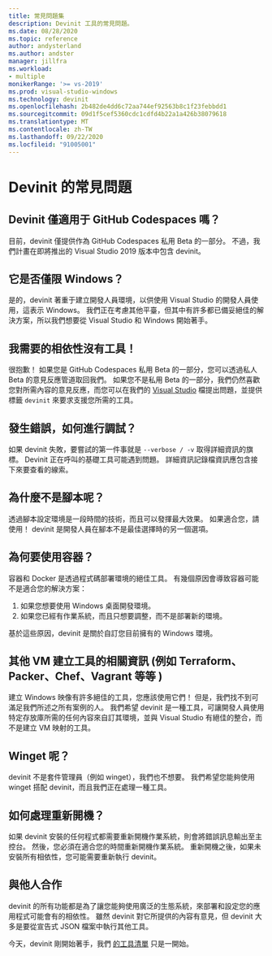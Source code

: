 ```yaml
---
title: 常見問題集
description: Devinit 工具的常見問題。
ms.date: 08/28/2020
ms.topic: reference
author: andysterland
ms.author: andster
manager: jillfra
ms.workload:
- multiple
monikerRange: '>= vs-2019'
ms.prod: visual-studio-windows
ms.technology: devinit
ms.openlocfilehash: 2b482de4dd6c72aa744ef92563b8c1f23febbdd1
ms.sourcegitcommit: 09d1f5cef5360cdc1cdfd4b22a1a426b38079618
ms.translationtype: MT
ms.contentlocale: zh-TW
ms.lasthandoff: 09/22/2020
ms.locfileid: "91005001"
---
```

# <a name="frequently-asked-questions-for-devinit"></a>Devinit 的常見問題

## <a name="is-devinit-just-for-github-codespaces"></a>Devinit 僅適用于 GitHub Codespaces 嗎？

目前，devinit 僅提供作為 GitHub Codespaces 私用 Beta 的一部分。 不過，我們計畫在即將推出的 Visual Studio 2019 版本中包含 devinit。

## <a name="is-it-windows-only"></a>它是否僅限 Windows？
是的，devinit 著重于建立開發人員環境，以供使用 Visual Studio 的開發人員使用，這表示 Windows。 我們正在考慮其他平臺，但其中有許多都已備妥絕佳的解決方案，所以我們想要從 Visual Studio 和 Windows 開始著手。

## <a name="theres-no-tool-for-the-dependency-i-need"></a>我需要的相依性沒有工具！

很抱歉！ 如果您是 GitHub Codespaces 私用 Beta 的一部分，您可以透過私人 Beta 的意見反應管道取回我們。 如果您不是私用 Beta 的一部分，我們仍然喜歡您對所需內容的意見反應，而您可以在我們的 [Visual Studio](https://github.com/MicrosoftDocs/visualstudio-docs/) 檔提出問題，並提供標籤 `devinit` 來要求支援您所需的工具。

## <a name="something-went-wrong-how-do-i-debug"></a>發生錯誤，如何進行調試？

如果 devinit 失敗，要嘗試的第一件事就是 `--verbose / -v` 取得詳細資訊的旗標。 Devinit 正在呼叫的基礎工具可能遇到問題。 詳細資訊記錄檔資訊應包含接下來要查看的線索。

## <a name="why-not-just-a-script"></a>為什麼不是腳本呢？

透過腳本設定環境是一段時間的技術，而且可以發揮最大效果。 如果適合您，請使用！ devinit 是開發人員在腳本不是最佳選擇時的另一個選項。

## <a name="why-not-a-container"></a>為何要使用容器？

容器和 Docker 是透過程式碼部署環境的絕佳工具。 有幾個原因會導致容器可能不是適合您的解決方案：

1. 如果您想要使用 Windows 桌面開發環境。
1. 如果您已經有作業系統，而且只想要調整，而不是部署新的環境。

基於這些原因，devinit 是關於自訂您目前擁有的 Windows 環境。

## <a name="what-about-other-vm-creation-tools-for-example-terraform-packer-chef-vagrant-etc"></a>其他 VM 建立工具的相關資訊 (例如 Terraform、Packer、Chef、Vagrant 等等 ) 

建立 Windows 映像有許多絕佳的工具，您應該使用它們！ 但是，我們找不到可滿足我們所述之所有案例的人。 我們希望 devinit 是一種工具，可讓開發人員使用特定存放庫所需的任何內容來自訂其環境，並與 Visual Studio 有絕佳的整合，而不是建立 VM 映射的工具。

## <a name="what-about-winget"></a>Winget 呢？

devinit 不是套件管理員（例如 winget），我們也不想要。 我們希望您能夠使用 winget 搭配 devinit，而且我們正在處理一種工具。

## <a name="how-are-restarts-handled"></a>如何處理重新開機？

如果 devinit 安裝的任何程式都需要重新開機作業系統，則會將錯誤訊息輸出至主控台。 然後，您必須在適合您的時間重新開機作業系統。 重新開機之後，如果未安裝所有相依性，您可能需要重新執行 devinit。

## <a name="working-with-others"></a>與他人合作

devinit 的所有功能都是為了讓您能夠使用廣泛的生態系統，來部署和設定您的應用程式可能會有的相依性。 雖然 devinit 對它所提供的內容有意見，但 devinit 大多是要從宣告式 JSON 檔案中執行其他工具。

今天，devinit 剛開始著手，我們 [的工具清單](devinit-tool-list.md) 只是一開始。
